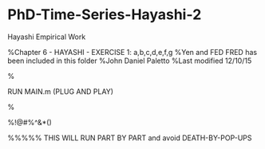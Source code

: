 # PhD-Time-Series-Hayashi-2
Hayashi Empirical Work

%Chapter 6 - HAYASHI - EXERCISE 1: a,b,c,d,e,f,g
%Yen and FED FRED has been included in this folder
%John Daniel Paletto
%Last modified 12/10/15


%


RUN MAIN.m (PLUG AND PLAY)


%



%!@#$%^&*()PLEASE REFRAIN FROM CLICKING "RUN", PLEASE USE "RUN SECTION"!@#$%^&*()

%%%%% THIS WILL RUN PART BY PART and avoid DEATH-BY-POP-UPS
